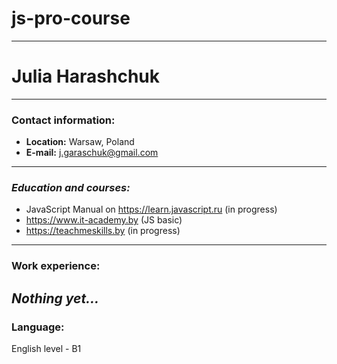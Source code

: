 # js-pro-course
------------------------------------------------------------------------------------------

# **Julia Harashchuk**
------------------------------------------------------------------------------------------
### **Contact information:**
* **Location:** Warsaw, Poland
* **E-mail:** j.garaschuk@gmail.com
-----------------------------------------------------------------------------------------
### *Education and courses:*
* JavaScript Manual on https://learn.javascript.ru (in progress)
* https://www.it-academy.by (JS basic) 
* https://teachmeskills.by (in progress)
------------------------------------------------------------------------------------------
### **Work experience:**
*Nothing yet…*
------------------------------------------------------------------------------------------
### **Language:**
English level - B1